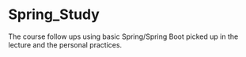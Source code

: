 # Spring_Study
The course follow ups using basic Spring/Spring Boot picked up in the lecture and the personal practices.
